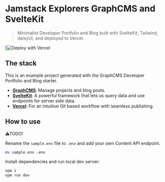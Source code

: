 # Jamstack Explorers GraphCMS and SvelteKit

> Minimalist Developer Portfolio and Blog built with SvelteKit,
> Tailwind, daisyUI, and deployed to Vercel.

[![Deploy with Vercel](https://vercel.com/import/project?template=https://github.com/spences10/developer-portfolio-and-blog&env=VITE_GRAPHQL_API)


## The stack

This is an example project generated with the GraphCMS Developer
Portfolio and Blog starter.

- **[GraphCMS](https://graphcms.com)**: Manage projects and blog
  posts.
- **[SvelteKit](https://kit.svelte.dev/)**: A powerful framework that
  lets us query data and use endpoints for server side data.
- **[Vercel](https://www.vercel.com/)**: For an intuitive Git based
  workflow with seamless publishing.

## How to use

⚠TODO!

Rename the `sample.env` file to `.env` and add your own Content API
endpoint.

```bash
mv sample.env .env
```

Install dependencies and run local dev server:

```bash
npm i
npm run dev
```

